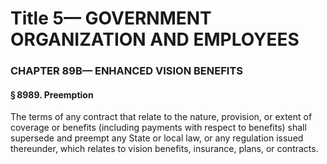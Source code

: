 
# Title 5— GOVERNMENT ORGANIZATION AND EMPLOYEES
### CHAPTER 89B— ENHANCED VISION BENEFITS
#### § 8989. Preemption

The terms of any contract that relate to the nature, provision, or extent of coverage or benefits (including payments with respect to benefits) shall supersede and preempt any State or local law, or any regulation issued thereunder, which relates to vision benefits, insurance, plans, or contracts.
